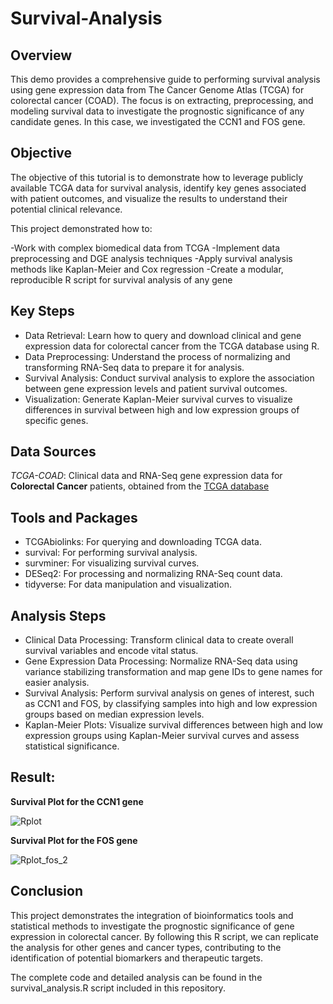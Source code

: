 # Survival-Analysis

## Overview
This demo provides a comprehensive guide to performing survival analysis using gene expression data from The Cancer Genome Atlas (TCGA) for colorectal cancer (COAD). The focus is on extracting, preprocessing, and modeling survival data to investigate the prognostic significance of any candidate genes. In this case, we investigated the CCN1 and FOS gene.

## Objective
The objective of this tutorial is to demonstrate how to leverage publicly available TCGA data for survival analysis, identify key genes associated with patient outcomes, and visualize the results to understand their potential clinical relevance.

This project demonstrated how to:

-Work with complex biomedical data from TCGA
-Implement data preprocessing and DGE analysis techniques
-Apply survival analysis methods like Kaplan-Meier and Cox regression
-Create a modular, reproducible R script for survival analysis of any gene

## Key Steps
- Data Retrieval: Learn how to query and download clinical and gene expression data for colorectal cancer from the TCGA database using R.
- Data Preprocessing: Understand the process of normalizing and transforming RNA-Seq data to prepare it for analysis.
- Survival Analysis: Conduct survival analysis to explore the association between gene expression levels and patient survival outcomes.
- Visualization: Generate Kaplan-Meier survival curves to visualize differences in survival between high and low expression groups of specific genes.

## Data Sources
*TCGA-COAD*: Clinical data and RNA-Seq gene expression data for **Colorectal Cancer** patients, obtained from the [TCGA database](https://portal.gdc.cancer.gov/projects/TCGA-COAD)

## Tools and Packages
- TCGAbiolinks: For querying and downloading TCGA data.
- survival: For performing survival analysis.
- survminer: For visualizing survival curves.
- DESeq2: For processing and normalizing RNA-Seq count data.
- tidyverse: For data manipulation and visualization.

## Analysis Steps
- Clinical Data Processing: Transform clinical data to create overall survival variables and encode vital status.
- Gene Expression Data Processing: Normalize RNA-Seq data using variance stabilizing transformation and map gene IDs to gene names for easier analysis.
- Survival Analysis: Perform survival analysis on genes of interest, such as CCN1 and FOS, by classifying samples into high and low expression groups based on median expression levels.
- Kaplan-Meier Plots: Visualize survival differences between high and low expression groups using Kaplan-Meier survival curves and assess statistical significance.

## Result: 

**Survival Plot for the CCN1 gene**

![Rplot](https://github.com/ananyakaushik20/Survival-Analysis/assets/85845284/82195d07-3710-41f0-bf17-fe598ef33d1a)

**Survival Plot for the FOS gene**

![Rplot_fos_2](https://github.com/ananyakaushik20/Survival-Analysis-Colorectal-Cancer/assets/85845284/f3045bb7-d17b-4623-bdd8-d0588df18a04)


## Conclusion
This project demonstrates the integration of bioinformatics tools and statistical methods to investigate the prognostic significance of gene expression in colorectal cancer. By following this R script, we can replicate the analysis for other genes and cancer types, contributing to the identification of potential biomarkers and therapeutic targets.

The complete code and detailed analysis can be found in the survival_analysis.R script included in this repository.
